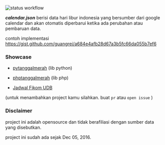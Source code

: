 ![status workflow](https://github.com/guangrei/Json-Indonesia-holidays/actions/workflows/minify-json.yml/badge.svg)

***calendar.json*** berisi data hari libur indonesia yang bersumber dari google calendar dan akan otomatis diperbarui ketika ada perubahan atau pembaruan data.

contoh implementasi https://gist.github.com/guangrei/a684e4afb28d67a3b5fc66da055b7ef6

### Showcase

- [pytanggalmerah](https://github.com/guangrei/pytanggalmerah) (lib python)

- [phptanggalmerah](https://github.com/guangrei/phptanggalmerah) (lib php)

- [Jadwal Fikom UDB](http://koreksoft.online/jadwal)

(untuk menambahkan project kamu silahkan. buat  `pr`  atau  `open issue` )

### Disclaimer

project ini adalah opensource dan tidak berafiliasi dengan  sumber data yang disebutkan.

project ini sudah ada sejak Dec 05, 2016.
